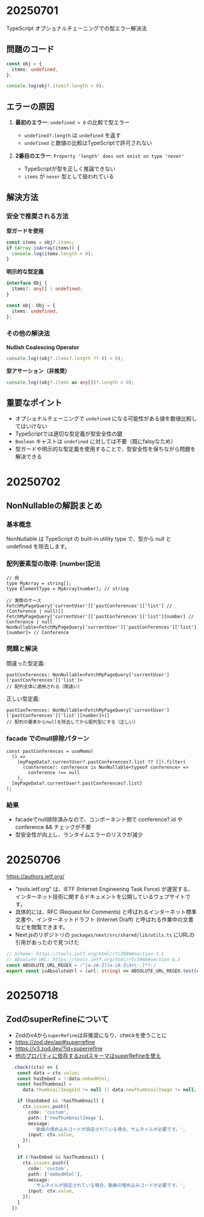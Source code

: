 # 20250701

TypeScript オプショナルチェーニングでの型エラー解決法

## 問題のコード
```typescript
const obj = {
  items: undefined,
};

console.log(obj?.items?.length > 0);
```

## エラーの原因

1. **最初のエラー**: `undefined > 0` の比較で型エラー
   - `undefined?.length` は `undefined` を返す
   - `undefined` と数値の比較はTypeScriptで許可されない

2. **2番目のエラー**: `Property 'length' does not exist on type 'never'`
   - TypeScriptが型を正しく推論できない
   - `items` が `never` 型として扱われている

## 解決方法

### 安全で推奨される方法

**型ガードを使用**
```typescript
const items = obj?.items;
if (Array.isArray(items)) {
  console.log(items.length > 0);
}
```

**明示的な型定義**
```typescript
interface Obj {
  items?: any[] | undefined;
}

const obj: Obj = {
  items: undefined,
};
```

### その他の解決法

**Nullish Coalescing Operator**
```typescript
console.log((obj?.items?.length ?? 0) > 0);
```

**型アサーション（非推奨）**
```typescript
console.log((obj?.items as any[])?.length > 0);
```

## 重要なポイント

- オプショナルチェーニングで `undefined` になる可能性がある値を数値比較してはいけない
- TypeScriptでは適切な型定義が型安全性の鍵
- `Boolean` キャストは `undefined` に対しては不要（既にfalsyなため）
- 型ガードや明示的な型定義を使用することで、型安全性を保ちながら問題を解決できる

# 20250702

## NonNullableの解説まとめ

### 基本概念

NonNullable<T> は TypeScript の built-in utility type で、型から null と undefined を除去します。

### 配列要素型の取得: [number]記法

```tsx
// 例
type MyArray = string[];
type ElementType = MyArray[number]; // string

// 実際のケース
FetchMyPageQuery['currentUser']['pastConferences']['list'] // (Conference | null)[]
FetchMyPageQuery['currentUser']['pastConferences']['list'][number] // Conference | null
NonNullable<FetchMyPageQuery['currentUser']['pastConferences']['list'][number]> // Conference

```

### 問題と解決

間違った型定義:

```tsx
pastConferences: NonNullable<FetchMyPageQuery['currentUser']['pastConferences']['list']>
// 配列全体に適用される（間違い）

```

正しい型定義:

```tsx
pastConferences: NonNullable<FetchMyPageQuery['currentUser']['pastConferences']['list'][number]>[]
// 配列の要素からnullを除去してから配列型にする（正しい）

```

### facade でのnull排除パターン

```tsx
const pastConferences = useMemo(
  () =>
    (myPageData?.currentUser?.pastConferences?.list ?? []).filter(
      (conference): conference is NonNullable<typeof conference> =>
        conference !== null
    ),
  [myPageData?.currentUser?.pastConferences?.list]
);

```

### 結果

- facadeでnull排除済みなので、コンポーネント側で conference?.id や conference && チェックが不要
- 型安全性が向上し、ランタイムエラーのリスクが減少

# 20250706

https://authors.ietf.org/

- "tools.ietf.org" は、IETF (Internet Engineering Task Force) が運営する、インターネット技術に関するドキュメントを公開しているウェブサイトです。
- 具体的には、RFC (Request for Comments) と呼ばれるインターネット標準文書や、インターネットドラフト (Internet Draft) と呼ばれる作業中の文書などを閲覧できます。
- Next.jsのリポジトリの `packages/next/src/shared/lib/utils.ts` にURLの引用があったので見つけた

```ts
// Scheme: https://tools.ietf.org/html/rfc3986#section-3.1
// Absolute URL: https://tools.ietf.org/html/rfc3986#section-4.3
const ABSOLUTE_URL_REGEX = /^[a-zA-Z][a-zA-Z\d+\-.]*?:/
export const isAbsoluteUrl = (url: string) => ABSOLUTE_URL_REGEX.test(url)
```

# 20250718

## ZodのsuperRefineについて

- Zodのv4から`superRefine`は非推奨になり、checkを使うことに
- https://zod.dev/api#superrefine
- https://v3.zod.dev/?id=superrefine
- [他のプロパティに依存するzodスキーマはsuperRefineを使え](https://zenn.dev/aiya000/articles/5936049dc1ea68)


```ts
  .check((ctx) => {
    const data = ctx.value;
    const hasEmbed = !!data.embedHtml;
    const hasThumbnail =
      data.thumbnailImageId != null || data.newThumbnailImage != null;

    if (hasEmbed && !hasThumbnail) {
      ctx.issues.push({
        code: 'custom',
        path: ['newThumbnailImage'],
        message:
          '動画の埋め込みコードが設定されている場合、サムネイルが必要です。',
        input: ctx.value,
      });
    }

    if (!hasEmbed && hasThumbnail) {
      ctx.issues.push({
        code: 'custom',
        path: ['embedHtml'],
        message:
          'サムネイルが設定されている場合、動画の埋め込みコードが必要です。',
        input: ctx.value,
      });
    }
  })
```

